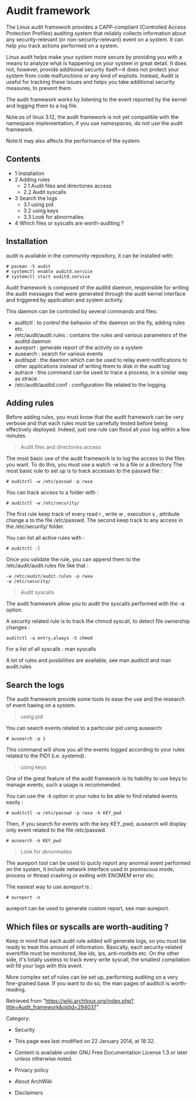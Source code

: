 Audit framework
===============

  
 The Linux audit framework provides a CAPP-compliant (Controlled Access
Protection Profiles) auditing system that reliably collects information
about any security-relevant (or non-security-relevant) event on a
system. It can help you track actions performed on a system.

Linux audit helps make your system more secure by providing you with a
means to analyze what is happening on your system in great detail. It
does not, however, provide additional security itself—it does not
protect your system from code malfunctions or any kind of exploits.
Instead, Audit is useful for tracking these issues and helps you take
additional security measures, to prevent them.

The audit framework works by listening to the event reported by the
kernel and logging them to a log file.

Note:as of linux 3.12, the audit framework is not yet compatible with
the namespace implementation, if you use namespaces, do not use the
audit framework.

Note:It may also affects the performance of the system.

Contents
--------

-   1 Installation
-   2 Adding rules
    -   2.1 Audit files and directories access
    -   2.2 Audit syscalls
-   3 Search the logs
    -   3.1 using pid
    -   3.2 using keys
    -   3.3 Look for abnormalies
-   4 Which files or syscalls are worth-auditing ?

Installation
------------

audit is available in the community repository, it can be installed
with:

    # pacman -S audit
    # systemctl enable auditd.service
    # systemctl start auditd.service

Audit framework is composed of the auditd daemon, responsible for
writing the audit messages that were generated through the audit kernel
interface and triggered by application and system activity.

This daemon can be controled by several commands and files:

-   auditctl : to control the behavior of the daemon on the fly, adding
    rules etc.
-   /etc/audit/audit.rules : contains the rules and various parameters
    of the auditd daemon
-   aureport : generate report of the activity on a system
-   ausearch : search for various events
-   auditspd : the daemon which can be used to relay event notifications
    to other applications instead of writing them to disk in the audit
    log
-   autrace : this command can be used to trace a process, in a similar
    way as strace.
-   /etc/audit/auditd.conf : configuration file related to the logging.

Adding rules
------------

Before adding rules, you must know that the audit framework can be very
verbose and that each rules must be carrefully tested before being
effectively deployed. Indeed, just one rule can flood all your log
within a few minutes.

> Audit files and directories access

The most basic use of the audit framework is to log the access to the
files you want. To do this, you must use a watch -w to a file or a
directory The most basic rule to set up is to track accesses to the
passwd file :

    # auditctl -w /etc/passwd -p rwxa

You can track access to a folder with :

    # auditctl -w /etc/security/

The first rule keep track of every read r , write w , execution x ,
attribute change a to the file /etc/passwd. The second keep track to any
access in the /etc/security/ folder.

You can list all active rules with :

    # auditctl -l

Once you validate the rule, you can append them to the
/etc/audit/audit.rules file like that :

    -w /etc/audit/audit.rules -p rwxa
    -w /etc/security/

> Audit syscalls

The audit framework allow you to audit the syscalls performed with the
-a option.

A security related rule is to track the chmod syscall, to detect file
ownership changes :

    auditctl -a entry,always -S chmod

For a list of all syscalls : man syscalls

A lot of rules and posibilities are available, see man auditctl and man
audit.rules

Search the logs
---------------

The audit framework provide some tools to ease the use and the research
of event haeing on a system.

> using pid

You can search events related to a particular pid using ausearch:

    # ausearch -p 1

This command will show you all the events logged according to your rules
related to the PID1 (i.e. systemd).

> using keys

One of the great feature of the audit framework is its hability to use
keys to manage events, such a usage is recommended.

You can use the -k option in your rules to be able to find related
events easily :

    # auditctl -w /etc/passwd -p rwxa -k KEY_pwd

Then, if you search for events with the key KEY_pwd, ausearch will
display only event related to the file /etc/passwd.

    # ausearch -k KEY_pwd

> Look for abnormalies

The aureport tool can be used to quicly report any anormal event
performed on the system, it include network interface used in promiscous
mode, process or thread crashing or exiting with ENOMEM error etc.

The easiest way to use aureport is :

    # aureport -n

aureport can be used to generate custom report, see man aureport.

Which files or syscalls are worth-auditing ?
--------------------------------------------

Keep in mind that each audit rule added will generate logs, so you must
be ready to treat this amount of information. Basically, each
security-related event/file must be monitored, like ids, ips,
anti-rootkits etc. On the other side, it's totally useless to track
every write syscall, the smallest compilation will fill your logs with
this event.

More complex set of rules can be set up, performing auditing on a very
fine-grained base. If you want to do so, the man pages of auditctl is
worth-reading.

Retrieved from
"https://wiki.archlinux.org/index.php?title=Audit_framework&oldid=294037"

Category:

-   Security

-   This page was last modified on 22 January 2014, at 18:32.
-   Content is available under GNU Free Documentation License 1.3 or
    later unless otherwise noted.
-   Privacy policy
-   About ArchWiki
-   Disclaimers
